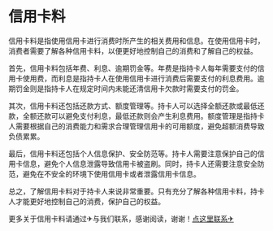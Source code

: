 # 信用卡料

信用卡料是指使用信用卡进行消费时所产生的相关费用和信息。在使用信用卡时，消费者需要了解各种信用卡料，以便更好地控制自己的消费和了解自己的权益。

首先，信用卡料包括年费、利息、逾期罚金等。年费是指持卡人每年需要支付的信用卡使用费，而利息是指持卡人在使用信用卡进行消费后需要支付的利息费用。逾期罚金则是指持卡人在规定时间内未能还清信用卡欠款时需要支付的罚金。

其次，信用卡料还包括还款方式、额度管理等。持卡人可以选择全额还款或最低还款，全额还款可以避免支付利息，最低还款则会产生利息费用。额度管理是指持卡人需要根据自己的消费能力和需求合理管理信用卡的可用额度，避免超额消费导致负债累累。

最后，信用卡料还包括个人信息保护、安全防范等。持卡人需要注意保护自己的信用卡信息，避免个人信息泄露导致信用卡被盗刷。同时，持卡人还需要注意安全防范，避免在不安全的环境下使用信用卡或者泄露信用卡信息。

总之，了解信用卡料对于持卡人来说非常重要。只有充分了解各种信用卡料，持卡人才能更好地控制自己的消费，保护自己的权益。

更多关于信用卡料请通过✈与我们联系，感谢阅读，谢谢！[点这里联系✈](https://ads.k02.cc)